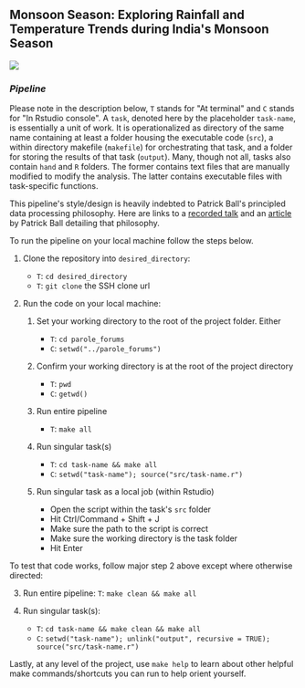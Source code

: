 ## Monsoon Season: Exploring Rainfall and Temperature Trends during India's Monsoon Season

![](https://tarnmoor.files.wordpress.com/2020/01/picnorteyucatan.jpg)

### *Pipeline*
Please note in the description below, `T` stands for "At terminal" and `C` stands for "In Rstudio console". A `task`, denoted here by the placeholder `task-name`, is essentially a unit of work. It is operationalized as directory of the same name containing at least a folder housing the executable code (`src`), a within directory makefile (`makefile`) for orchestrating that task, and a folder for storing the results of that task (`output`). Many, though not all, tasks also contain `hand` and `R` folders. The former contains text files that are manually modified to modify the analysis. The latter contains executable files with task-specific functions.

This pipeline's style/design is heavily indebted to Patrick Ball's principled data processing philosophy. Here are links to a [recorded talk](https://www.google.com/url?sa=t&rct=j&q=&esrc=s&source=web&cd=&cad=rja&uact=8&ved=2ahUKEwjFmPXD54LvAhUCh-AKHSsLA_4QwqsBMAx6BAhGEAg&url=https%3A%2F%2Fwww.youtube.com%2Fwatch%3Fv%3DZSunU9GQdcI&usg=AOvVaw3xYiypWeIZnqZDxdKUnK1J) and an [article]() by Patrick Ball detailing that philosophy.

To run the pipeline on your local machine follow the steps below.

1. Clone the repository into `desired_directory`:
    - `T`: `cd desired_directory`
    - `T`: `git clone` the SSH clone url

2. Run the code on your local machine:

    1. Set your working directory to the root of the project folder. Either
        - `T`: `cd parole_forums`
        - `C`: `setwd("../parole_forums")`

    2. Confirm your working directory is at the root of the project directory
        - `T`: `pwd`
        - `C`: `getwd()`

    3. Run entire pipeline
        - `T`: `make all`

    4. Run singular task(s)
        - `T`: `cd task-name && make all`
        - `C`: `setwd("task-name"); source("src/task-name.r")`

    5. Run singular task as a local job (within Rstudio)
        - Open the script within the task's `src` folder
        - Hit Ctrl/Command + Shift + J
        - Make sure the path to the script is correct
        - Make sure the working directory is the task folder
        - Hit Enter

To test that code works, follow major step 2 above except where otherwise directed:

3. Run entire pipeline: `T`: `make clean && make all`

4. Run singular task(s):
      - `T`: `cd task-name && make clean && make all`
      - `C`: `setwd("task-name"); unlink("output", recursive = TRUE); source("src/task-name.r")`

Lastly, at any level of the project, use `make help` to learn about other helpful make commands/shortcuts you can run to help orient yourself.
